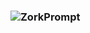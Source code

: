 ### ![ZorkPrompt](https://user-images.githubusercontent.com/1966209/174480747-85c16df2-43a1-4438-a0f6-1e413ee239c8.gif)


<!--
**jdmartin/jdmartin** is a ✨ _special_ ✨ repository because its `README.md` (this file) appears on your GitHub profile.

Here are some ideas to get you started:

- 🔭 I’m currently working on ...
- 🌱 I’m currently learning ...
- 👯 I’m looking to collaborate on ...
- 🤔 I’m looking for help with ...
- 💬 Ask me about ...
- 📫 How to reach me: ...
- 😄 Pronouns: ...
- ⚡ Fun fact: ...
-->
